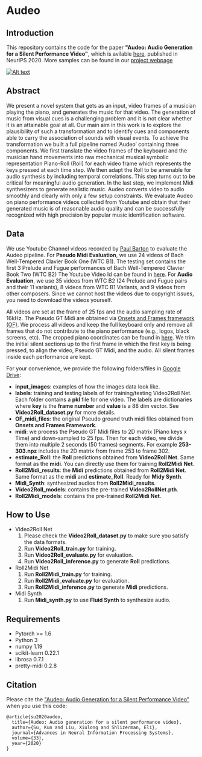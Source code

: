 # Audeo

## Introduction
This repository contains the code for the paper **"Audeo: Audio Generation for a Silent Performance Video"**, which is avilable [here](https://proceedings.neurips.cc/paper/2020/file/227f6afd3b7f89b96c4bb91f95d50f6d-Paper.pdf), published in NeurIPS 2020. More samples can be found in our [project webpage](http://faculty.washington.edu/shlizee/audeo/)

[![Alt text](https://img.youtube.com/vi/8rS3VgjG7_c/0.jpg)](https://www.youtube.com/watch?v=8rS3VgjG7_c)

## Abstract
We present a novel system that gets as an input, video frames of a musician playing the piano, and generates the music for that video. The generation of music from
visual cues is a challenging problem and it is not clear whether it is an attainable goal at all. Our main aim in this work is to explore the plausibility of such a
transformation and to identify cues and components able to carry the association of sounds with visual events. To achieve the transformation we built a full pipeline
named ‘Audeo’ containing three components. We first translate the video frames of the keyboard and the musician hand movements into raw mechanical musical
symbolic representation Piano-Roll (Roll) for each video frame which represents the keys pressed at each time step. We then adapt the Roll to be amenable for audio
synthesis by including temporal correlations. This step turns out to be critical for meaningful audio generation. In the last step, we implement Midi synthesizers
to generate realistic music. Audeo converts video to audio smoothly and clearly with only a few setup constraints. We evaluate Audeo on piano performance videos
collected from Youtube and obtain that their generated music is of reasonable audio quality and can be successfully recognized with high precision by popular
music identification software.

## Data
We use Youtube Channel videos recorded by [Paul Barton](https://www.youtube.com/user/PaulBartonPiano) to evaluate the Audeo pipeline. For **Pseudo Midi Evaluation**, we use 24 videos of Bach Well-Tempered Clavier Book One (WTC B1). The testing set contains the first 3 Prelude and Fugue performances of Bach Well-Tempered Clavier Book Two (WTC B2) The Youtube Video Id can be found in [here](https://github.com/shlizee/Audeo/blob/master/Video_Id.md). For **Audio Evaluation**, we use 35 videos from WTC B2 (24 Prelude and Fugue pairs and their 11 variants), 8 videos from WTC B1 Variants, and 9 videos from other composers. Since we cannot host the videos due to copyright issues, you need to download the videos yourself.

All videos are set at the frame of 25 fps and the audio sampling rate of 16kHz. The Pseudo GT Midi are obtained via [Onsets and Frames framework (OF)](https://github.com/magenta/magenta/tree/master/magenta/models/onsets_frames_transcription). We process all videos and keep the full keyboard only and remove all frames that do not contribute to the piano performance (e.g., logos, black screens, etc). The cropped piano coordinates can be found in [here](https://github.com/shlizee/Audeo/blob/master/piano_coords.py). We trim the initial silent sections up to the first frame in which the first key is being pressed, to align the video, Pseudo GT Midi, and the audio. All silent frames inside each performance are kept.

For your convenience, we provide the following folders/files in [Google Drive](https://drive.google.com/drive/folders/1w9wsZM-tPPUVqwdpsefEkrDgkN3kfg7G?usp=sharing):
- **input_images**: examples of how the images data look like.
- **labels**: training and testing labels of for training/testing Video2Roll Net. Each folder contains a **pkl** file for one video. The labels are dictionaries where **key** is the **frame number** and **value** is a 88 dim vector. See **Video2Roll_dataset.py** for more details.
- **OF_midi_files**: the original Pseudo ground truth midi files obtained from **Onsets and Frames Framework**.
- **midi**: we process the Pseudo GT Midi files to 2D matrix (Piano keys x Time) and down-sampled to 25 fps. Then for each video, we divide them into multiple 2 seconds (50 frames) segments. For example **253-303.npz** includes the 2D matrix from frame 253 to frame 302.
- **estimate_Roll**: the **Roll** predictions obtained from **Video2Roll Net**. Same format as the **midi**. You can directly use them for training **Roll2Midi Net**.
- **Roll2Midi_results**: the **Midi** predictions obtained from **Roll2Midi Net**. Same format as the **midi** and **estimate_Roll**. Ready for **Midy Synth**.
- **Midi_Synth**: synthesized audios from **Roll2Midi_results**.
- **Video2Roll_models**: contains the pre-trained **Video2RollNet.pth**.
- **Roll2Midi_models**: contains the pre-trained **Roll2Midi Net**.

## How to Use
- Video2Roll Net
  1. Please check the **Video2Roll_dataset.py** to make sure you satisfy the data formats.
  2. Run **Video2Roll_train.py** for training.
  3. Run **Video2Roll_evaluate.py** for evaluation.
  4. Run **Video2Roll_inference.py** to generate **Roll** predictions.
- Roll2Midi Net
  1. Run **Roll2Midi_train.py** for training.
  2. Run **Roll2Midi_evaluate.py** for evaluation.
  2. Run **Roll2Midi_inference.py** to generate **Midi** predictions.
- Midi Synth
  1. Run **Midi_synth.py** to use **Fluid Synth** to synthesize audio.

## Requirements
- Pytorch >= 1.6
- Python 3
- numpy 1.19
- scikit-learn 0.22.1
- librosa 0.7.1
- pretty-midi 0.2.8

## Citation

Please cite the ["Audeo: Audio Generation for a Silent Performance Video"](https://proceedings.neurips.cc/paper/2020/file/227f6afd3b7f89b96c4bb91f95d50f6d-Paper.pdf) when you use this code:
```
@article{su2020audeo,
  title={Audeo: Audio generation for a silent performance video},
  author={Su, Kun and Liu, Xiulong and Shlizerman, Eli},
  journal={Advances in Neural Information Processing Systems},
  volume={33},
  year={2020}
}
```
